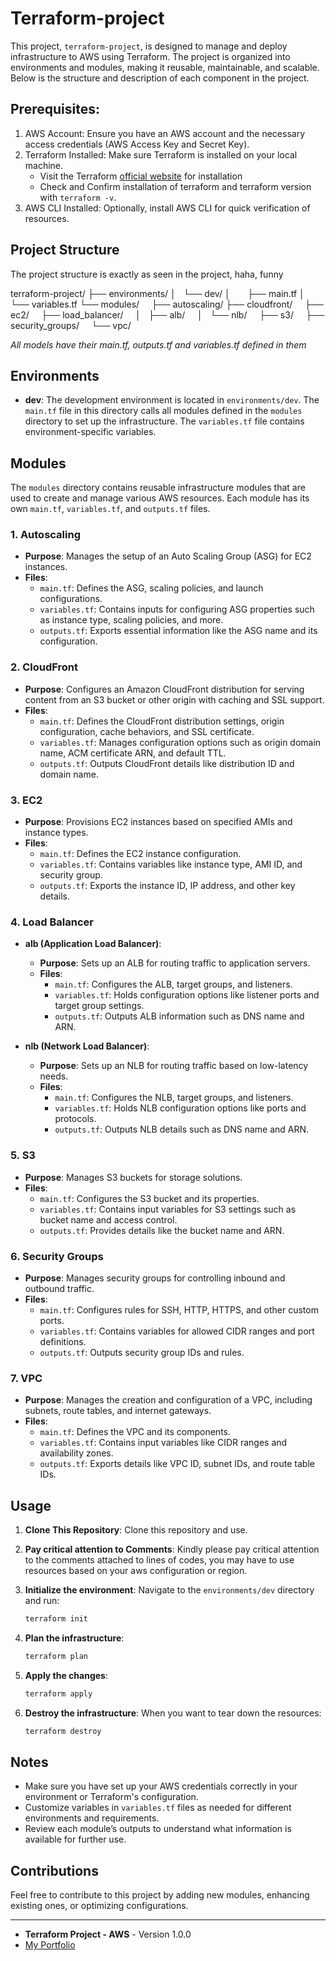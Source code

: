 # Terraform-project

This project, `terraform-project`, is designed to manage and deploy infrastructure to AWS using Terraform. The project is organized into environments and modules, making it reusable, maintainable, and scalable. Below is the structure and description of each component in the project.

## Prerequisites:
1.  AWS Account: Ensure you have an AWS account and the necessary access credentials (AWS Access Key and Secret Key).
2.  Terraform Installed: Make sure Terraform is installed on your local machine.
    - Visit the Terraform [official website](https://www.terraform.io/downloads) for installation
    - Check and Confirm installation of terraform and terraform version with `terraform -v`.
3.  AWS CLI Installed: Optionally, install AWS CLI for quick verification of resources.


## Project Structure

The project structure is exactly as seen in the project, haha, funny

terraform-project/
├── environments/
│   └── dev/
│       ├── main.tf
│       └── variables.tf
└── modules/
    ├── autoscaling/
    ├── cloudfront/
    ├── ec2/
    ├── load_balancer/
    │   ├── alb/
    │   └── nlb/
    ├── s3/
    ├── security_groups/
    └── vpc/

*All models have their main.tf, outputs.tf and variables.tf defined in them*

## Environments

- **dev**: The development environment is located in `environments/dev`. The `main.tf` file in this directory calls all modules defined in the `modules` directory to set up the infrastructure. The `variables.tf` file contains environment-specific variables.

## Modules

The `modules` directory contains reusable infrastructure modules that are used to create and manage various AWS resources. Each module has its own `main.tf`, `variables.tf`, and `outputs.tf` files.

### 1. Autoscaling

- **Purpose**: Manages the setup of an Auto Scaling Group (ASG) for EC2 instances.
- **Files**:
  - `main.tf`: Defines the ASG, scaling policies, and launch configurations.
  - `variables.tf`: Contains inputs for configuring ASG properties such as instance type, scaling policies, and more.
  - `outputs.tf`: Exports essential information like the ASG name and its configuration.


### 2. CloudFront

- **Purpose**: Configures an Amazon CloudFront distribution for serving content from an S3 bucket or other origin with caching and SSL support.
- **Files**:
  - `main.tf`: Defines the CloudFront distribution settings, origin configuration, cache behaviors, and SSL certificate.
  - `variables.tf`: Manages configuration options such as origin domain name, ACM certificate ARN, and default TTL.
  - `outputs.tf`: Outputs CloudFront details like distribution ID and domain name.


### 3. EC2

- **Purpose**: Provisions EC2 instances based on specified AMIs and instance types.
- **Files**:
  - `main.tf`: Defines the EC2 instance configuration.
  - `variables.tf`: Contains variables like instance type, AMI ID, and security group.
  - `outputs.tf`: Exports the instance ID, IP address, and other key details.

### 4. Load Balancer

- **alb (Application Load Balancer)**:
  - **Purpose**: Sets up an ALB for routing traffic to application servers.
  - **Files**:
    - `main.tf`: Configures the ALB, target groups, and listeners.
    - `variables.tf`: Holds configuration options like listener ports and target group settings.
    - `outputs.tf`: Outputs ALB information such as DNS name and ARN.
    
- **nlb (Network Load Balancer)**:
  - **Purpose**: Sets up an NLB for routing traffic based on low-latency needs.
  - **Files**:
    - `main.tf`: Configures the NLB, target groups, and listeners.
    - `variables.tf`: Holds NLB configuration options like ports and protocols.
    - `outputs.tf`: Outputs NLB details such as DNS name and ARN.

### 5. S3

- **Purpose**: Manages S3 buckets for storage solutions.
- **Files**:
  - `main.tf`: Configures the S3 bucket and its properties.
  - `variables.tf`: Contains input variables for S3 settings such as bucket name and access control.
  - `outputs.tf`: Provides details like the bucket name and ARN.

### 6. Security Groups

- **Purpose**: Manages security groups for controlling inbound and outbound traffic.
- **Files**:
  - `main.tf`: Configures rules for SSH, HTTP, HTTPS, and other custom ports.
  - `variables.tf`: Contains variables for allowed CIDR ranges and port definitions.
  - `outputs.tf`: Outputs security group IDs and rules.

### 7. VPC

- **Purpose**: Manages the creation and configuration of a VPC, including subnets, route tables, and internet gateways.
- **Files**:
  - `main.tf`: Defines the VPC and its components.
  - `variables.tf`: Contains input variables like CIDR ranges and availability zones.
  - `outputs.tf`: Exports details like VPC ID, subnet IDs, and route table IDs.

## Usage

1. **Clone This Repository**: Clone this repository and use.

2. **Pay critical attention to Comments**: Kindly please pay critical attention to the comments attached to lines of codes, you may have to use resources based on your aws configuration or region.

3. **Initialize the environment**:
   Navigate to the `environments/dev` directory and run:
   ```bash
   terraform init
   ```

4. **Plan the infrastructure**:
   ```bash
   terraform plan
   ```

5. **Apply the changes**:
   ```bash
   terraform apply
   ```

6. **Destroy the infrastructure**:
   When you want to tear down the resources:
   ```bash
   terraform destroy
   ```

## Notes

- Make sure you have set up your AWS credentials correctly in your environment or Terraform's configuration.
- Customize variables in `variables.tf` files as needed for different environments and requirements.
- Review each module’s outputs to understand what information is available for further use.

## Contributions

Feel free to contribute to this project by adding new modules, enhancing existing ones, or optimizing configurations.

---

- **Terraform Project - AWS** - Version 1.0.0
- [My Portfolio](https://asiwomex.github.io/)
```

